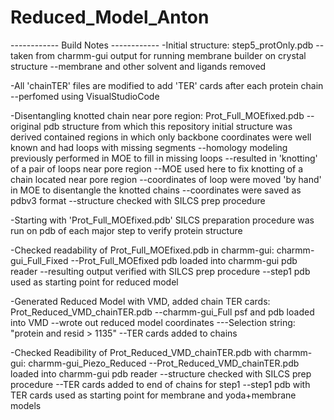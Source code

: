 # Reduced_Model_Anton


------------ Build Notes ------------
-Initial structure: step5_protOnly.pdb
--taken from charmm-gui output for running membrane builder on crystal structure
--membrane and other solvent and ligands removed

-All 'chainTER' files are modified to add 'TER' cards after each protein chain
--perfomed using VisualStudioCode

-Disentangling knotted chain near pore region: Prot_Full_MOEfixed.pdb
--original pdb structure from which this repository initial structure was derived
  contained regions in which only backbone coordinates were well known and had
  loops with missing segments
--homology modeling previously performed in MOE to fill in missing loops
--resulted in 'knotting' of a pair of loops near pore region
--MOE used here to fix knotting of a chain located near pore region
--coordinates of loop were moved 'by hand' in MOE to disentangle the knotted chains
--coordinates were saved as pdbv3 format
--structure checked with SILCS prep procedure

-Starting with 'Prot_Full_MOEfixed.pdb' SILCS preparation procedure was run
 on pdb of each major step to verify protein structure

 -Checked readability of Prot_Full_MOEfixed.pdb in charmm-gui: charmm-gui_Full_Fixed
 --Prot_Full_MOEfixed pdb loaded into charmm-gui pdb reader
 --resulting output verified with SILCS prep procedure
 --step1 pdb used as starting point for reduced model

 -Generated Reduced Model with VMD, added chain TER cards: Prot_Reduced_VMD_chainTER.pdb
 --charmm-gui_Full psf and pdb loaded into VMD
 --wrote out reduced model coordinates
 ---Selection string: "protein and resid > 1135"
 --TER cards added to chains

 -Checked Readibility of Prot_Reduced_VMD_chainTER.pdb with charmm-gui: charmm-gui_Piezo_Reduced
 --Prot_Reduced_VMD_chainTER.pdb loaded into charmm-gui pdb reader
 --structure checked with SILCS prep procedure
 --TER cards added to end of chains for step1
 --step1 pdb with TER cards used as starting point for membrane and yoda+membrane models
